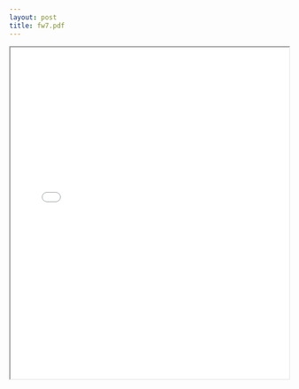 ```yaml
---
layout: post
title: fw7.pdf
---
```


<div class="pdf-container">
<iframe src="/irs.ea/assets/pdfs/fw7.pdf" height="600" width="100%" allowFullScreen="true"></iframe>
</div>

